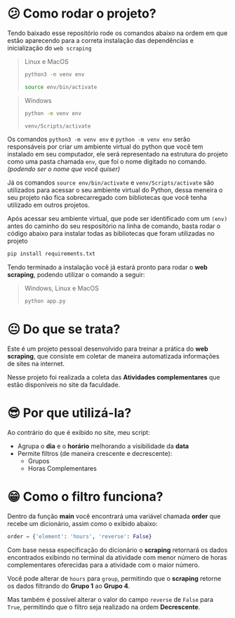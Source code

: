 # :confused: Como rodar o projeto?

Tendo baixado esse repositório rode os comandos abaixo na ordem em que estão aparecendo para a correta instalação das dependências e inicialização do `web scraping`

>Linux e MacOS
>```bash
>python3 -m venv env
>```
>
>```bash
>source env/bin/activate
>```

> Windows
> ```bash
> python -m venv env
> ```
>
> ```bash
> venv/Scripts/activate
> ```

Os comandos `python3 -m venv env` e `python -m venv env` serão responsáveis por criar um ambiente virtual do python que você tem instalado em seu computador, ele será representado na estrutura do projeto como uma pasta chamada `env`, que foi o nome digitado no comando. _(podendo ser o nome que você quiser)_

Já os comandos `source env/bin/activate` e `venv/Scripts/activate` são utilizados para acessar o seu ambiente virtual do Python, dessa meneira o seu projeto não fica sobrecarregado com bibliotecas que você tenha utilizado em outros projetos.

Após acessar seu ambiente virtual, que pode ser identificado com um `(env)` antes do caminho do seu respositório na linha de comando, basta rodar o código abaixo para instalar todas as bibliotecas que foram utilizadas no projeto

```bash
pip install requirements.txt
```

Tendo terminado a instalação você já estará pronto para rodar o **web scraping**, podendo utilizar o comando a seguir:

> Windows, Linux e MacOS
> ```bash
> python app.py
> ```

# :neutral_face: Do que se trata?

Este é um projeto pessoal desenvolvido para treinar a prática do **web scraping**, que consiste em coletar de maneira automatizada informações de sites na internet. 

Nesse projeto foi realizada a coleta das **Atividades complementares** que estão disponíveis no site da faculdade.

# :sunglasses: Por que utilizá-la?

Ao contrário do que é exibido no site, meu script:
- Agrupa o **dia** e o **horário** melhorando a visibilidade da **data**
- Permite filtros (de maneira crescente e decrescente):
  - Grupos
  - Horas Complementares


# :grin: Como o filtro funciona?

Dentro da função **main** você encontrará uma variável chamada **order** que recebe um dicionário, assim como o exibido abaixo:

```python
order = {'element': 'hours', 'reverse': False}
```

Com base nessa especificação do dicionário o **scraping** retornará os dados encontrados exibindo no terminal da atividade com menor número de horas complementares oferecidas para a atividade com o maior número.

Você pode alterar de `hours` para `group`, permitindo que o **scraping** retorne os dados filtrando do **Grupo 1** ao **Grupo 4**.

Mas também é possível alterar o valor do campo `reverse` de `False` para `True`, permitindo que o filtro seja realizado na ordem **Decrescente**.